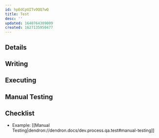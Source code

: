 ```yaml
---
id: hpEdCpUITvOQQ7wQ
title: Test
desc: ''
updated: 1640764309009
created: 1627135950477
---
```


## Details
<!-- Any additional details to give about tests-->

## Writing
<!-- Writing tests -->

## Executing
<!-- Running tests -->

## Manual Testing
<!-- Manual testing -->

## Checklist


- Example: [[Manual Testing|dendron://dendron.docs/dev.process.qa.test#manual-testing]]